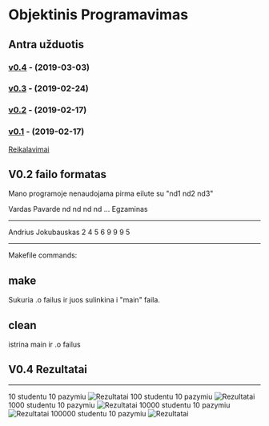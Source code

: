 # Objektinis Programavimas


## Antra užduotis


### [v0.4](https://github.com/Andriusjok/ObjekProg/releases/tag/ver0.4F) - (2019-03-03)
### [v0.3](https://github.com/Andriusjok/ObjekProg/releases/tag/v0.3) - (2019-02-24)
### [v0.2](https://github.com/Andriusjok/ObjekProg/releases/tag/V0.2E) - (2019-02-17)


### [v0.1](https://github.com/Andriusjok/ObjekProg/releases/tag/0.1FixedBugs) - (2019-02-17)


[Reikalavimai](https://github.com/objprog/paskaitos2019/wiki/2-oji-u%C5%BEduotis)



## V0.2 failo formatas
Mano programoje nenaudojama pirma eilute su "nd1 nd2 nd3"

Vardas Pavarde nd nd nd nd ... Egzaminas


-----------------------------------------------------------


Andrius Jokubauskas 2 4 5 6 9 9 9 5


------------------------------------------------------------
Makefile commands:
## make
Sukuria .o failus ir juos sulinkina i "main" faila.
## clean
istrina main ir .o failus
## V0.4 Rezultatai
------------------------------------------------------------
10 studentu 10 pazymiu
![Rezultatai](https://imgur.com/NtDT2Pt)
100 studentu 10 pazymiu
![Rezultatai](https://imgur.com/2vzIuVk)
1000 studentu 10 pazymiu
![Rezultatai](https://imgur.com/OwsLf6q)
10000 studentu 10 pazymiu
![Rezultatai](https://imgur.com/p60f2w5)
100000 studentu 10 pazymiu
![Rezultatai](https://imgur.com/N6JooRr)
